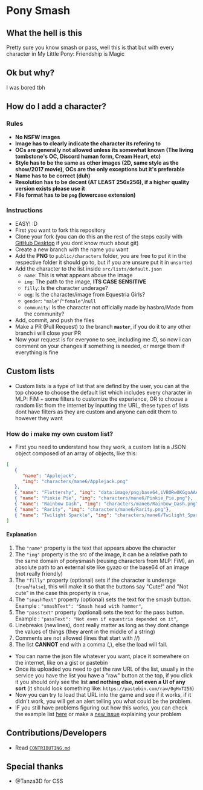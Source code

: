 # Pony Smash

## What the hell is this
Pretty sure you know smash or pass, well this is that but with every character in My Little Pony: Friendship is Magic
## Ok but why?
I was bored tbh

## How do I add a character?
### Rules
* **No NSFW images**
* **Image has to clearly indicate the character its refering to**
* **OCs are generally not allowed unless its somewhat known (The living tombstone's OC, Discord human form, Cream Heart, etc)**
* **Style has to be the same as other images (2D, same style as the show/2017 movie), OCs are the only exceptions but it's preferable**
* **Name has to be correct (duh)**
* **Resolution has to be decent (AT LEAST 256x256), if a higher quality version exists please use it**
* **File format has to be `png` (lowercase extension)**

### Instructions
* EASY! :D
* First you want to fork this repository
* Clone your fork (you can do this an the rest of the steps easily with [GitHub Desktop](https://desktop.github.com/) if you dont know much about git)
* Create a new branch with the name you want
* Add the **PNG** to `public/characters` folder, you are free to put it in the respective folder it should go to, but if you are unsure put it in `unsorted`
* Add the character to the list inside `src/lists/default.json`
   *  `name`: This is what appears above the image
   *  `img`: The path to the image, **ITS CASE SENSITIVE**
   *  `filly`: Is the character underage?
   *  `eqg`: Is the character/image from Equestria Girls?
   *  `gender`: `"male"`/`"female"`/`null`
   *  `community`: Is the character not officially made by hasbro/Made from the community?
* Add, commit, and push the files
* Make a PR (Pull Request) to the branch **`master`**, if you do it to any other branch i will close your PR
* Now your request is for everyone to see, including me :D, so now i can comment on your changes if something is needed, or merge them if everything is fine

## Custom lists
* Custom lists is a type of list that are defind by the user, you can at the top choose to choose the default list which includes every character in MLP: FiM + some filters to customize the experience, OR to choose a random list from the internet by inputting the URL, these types of lists dont have filters as they are custom and anyone can edit them to however they want
### How do i make my own custom list?
* First you need to understand how they work, a custom list is a JSON object composed of an array of objects, like this:
```json
[
   {
      "name": "Applejack",
      "img": "characters/mane6/Applejack.png"
   },
   { "name": "Fluttershy", "img": "data:image/png;base64,iVBORw0KGgoAAAANSUhEUgAAAAUAAAAFCAYAAACNbyblAAAAHElEQVQI12P4//8/w38GIAXDIBKE0DHxgljNBAAO9TXL0Y4OHwAAAABJRU5ErkJggg=="},
   { "name": "Pinkie Pie", "img": "characters/mane6/Pinkie_Pie.png"},
   { "name": "Rainbow Dash", "img": "characters/mane6/Rainbow_Dash.png"},
   { "name": "Rarity", "img": "characters/mane6/Rarity.png"},
   { "name": "Twilight Sparkle", "img": "characters/mane6/Twilight_Sparkle.png"}
]
```
#### Explanation
   1. The `"name"` property is the text that appears above the character
   2. The `"img"` property is the src of the image, it can be a relative path to the same domain of ponysmash (reusing characters from MLP: FiM), an absolute path to an external site like gyazo or the base64 of an image (not really friendly)
   3. The `"filly"` property (optional) sets if the character is underage (`true`/`false`), this will make it so that the buttons say "Cute!" and "Not cute" in the case this property is `true`,
   3. The `"smashText"` property (optional) sets the text for the smash button. Example : `"smashText": "Smash head with hammer"`,
   3. The `"passText"` property (optional) sets the text for the pass button. Example : `"passText": "Not even if equestria depended on it"`,
   4. Linebreaks (newlines), dont really matter as long as they dont change the values of things (they arent in the middle of a string)
   5. Comments are not allowed (lines that start with //)
   6. The list **CANNOT** end with a comma (,), else the load will fail.
* You can name the json file whatever you want, place it somewhere on the internet, like on a gist or pastebin
* Once its uploaded you need to get the raw URL of the list, usually in the service you have the list you have a "raw" button at the top, if you click it you should only see the list **and nothing else, not even a UI of any sort** (it should look something like: `https://pastebin.com/raw/0gHxT256`)
* Now you can try to load that URL into the game and see if it works, if it didn't work, you will get an alert telling you what could be the problem.
* IF you still have problems figuring out how this works, you can check the example list [here](/src/lists/example.json) or make a [new issue](https://github.com/EXtremeExploit/ponySmash/issues/new) explaining your problem

## Contributions/Developers
* Read [`CONTRIBUTING.md`](./CONTRIBUTING.md)

## Special thanks
* @Tanza3D for CSS